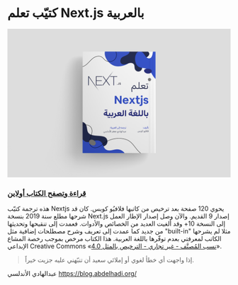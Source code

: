 # كتيّب تعلم Next.js بالعربية

![كتيّب تعلم Next.js بالعربية](/images/book-cover.png)

### [قراءة وتصفح الكتاب أولاين](https://blog.abdelhadi.org/learn-nextjs-in-arabic)

هذه ترجمة كتيّب Nextjs يحوي 120 صفحة بعد ترخيص من كاتبها فلافيُو كوبس.
كان قد شرحها مطلع سنة 2019 بنسخة Next.js إصدار 9 القديم. والآن وصل إصدار الإطار العمل إلى النسخة 10+ وقد ألغيت العديد من الخصائص والأدوات. فعمدت إلى تنقيحها وتحديثها من جديد كما عمدت إلى تعريف وشرح مصطلحات إضافية مثل "built-in" مثلا لم يشرحها الكاتب لمعرفتي بعدم توفّرها باللغة العربية.
هذا الكتاب مرخص بموجب رخصة المشاع الإبداعي Creative Commons «[نسب المُصنَّف - غير تجاري - الترخيص بالمثل 4.0](https://creativecommons.org/licenses/by-nc-sa/4.0)».

> إذا واجهت أي خطأ لغوي أو إملائي سعيد أن تنبّهني عليه جزيت خيراً.

عبدالهادي الأندلسي
https://blog.abdelhadi.org/

